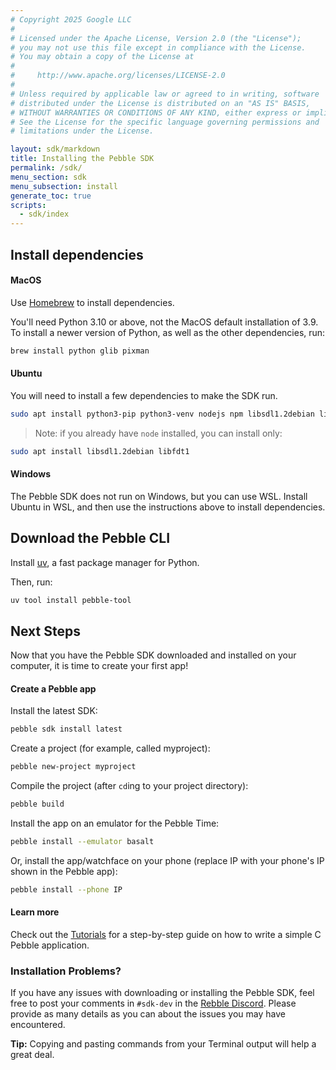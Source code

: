 ```yaml
---
# Copyright 2025 Google LLC
#
# Licensed under the Apache License, Version 2.0 (the "License");
# you may not use this file except in compliance with the License.
# You may obtain a copy of the License at
#
#     http://www.apache.org/licenses/LICENSE-2.0
#
# Unless required by applicable law or agreed to in writing, software
# distributed under the License is distributed on an "AS IS" BASIS,
# WITHOUT WARRANTIES OR CONDITIONS OF ANY KIND, either express or implied.
# See the License for the specific language governing permissions and
# limitations under the License.

layout: sdk/markdown
title: Installing the Pebble SDK
permalink: /sdk/
menu_section: sdk
menu_subsection: install
generate_toc: true
scripts:
  - sdk/index
---
```


## Install dependencies

#### MacOS

Use [Homebrew](https://brew.sh/) to install dependencies.

You'll need Python 3.10 or above, not the MacOS default installation of 3.9. To install a newer version of Python, as well as the other dependencies, run:

```bash
brew install python glib pixman
```

#### Ubuntu

You will need to install a few dependencies to make the SDK run.

```bash
sudo apt install python3-pip python3-venv nodejs npm libsdl1.2debian libfdt1
```

> Note: if you already have `node` installed, you can install only:

```bash
sudo apt install libsdl1.2debian libfdt1
```

#### Windows

The Pebble SDK does not run on Windows, but you can use WSL.  Install Ubuntu
in WSL, and then use the instructions above to install dependencies.

## Download the Pebble CLI

Install [uv](https://docs.astral.sh/uv/getting-started/installation/), a fast package manager for Python.

Then, run:

```bash
uv tool install pebble-tool
```

## Next Steps

Now that you have the Pebble SDK downloaded and installed on your computer,
it is time to create your first app!

#### Create a Pebble app

Install the latest SDK:

```bash
pebble sdk install latest
```

Create a project (for example, called myproject):

```bash
pebble new-project myproject
```

Compile the project (after `cd`ing to your project directory):

```bash
pebble build
```

Install the app on an emulator for the Pebble Time:

```bash
pebble install --emulator basalt
```

Or, install the app/watchface on your phone (replace IP with your phone's IP shown in the Pebble app):

```bash
pebble install --phone IP
```

#### Learn more

Check out the [Tutorials](/tutorials/) for a step-by-step guide on how
to write a simple C Pebble application.

### Installation Problems?

If you have any issues with downloading or installing the Pebble SDK, feel free to post your comments in `#sdk-dev` in the
[Rebble Discord][rebble-discord]. Please provide as many details as you can about the issues
you may have encountered.

**Tip:** Copying and pasting commands from your Terminal output will help a great deal.

[rebble-discord]: https://discord.com/invite/aRUAYFN